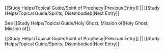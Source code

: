 [[Study Helps/Topical Guide/Spirit of Prophecy|Previous Entry]]  ||  [[Study Helps/Topical Guide/Spirits, Disembodied|Next Entry]]

 See [[Study Helps/Topical Guide/Holy Ghost, Mission of|Holy Ghost, Mission of]]

[[Study Helps/Topical Guide/Spirit of Prophecy|Previous Entry]]  ||  [[Study Helps/Topical Guide/Spirits, Disembodied|Next Entry]]